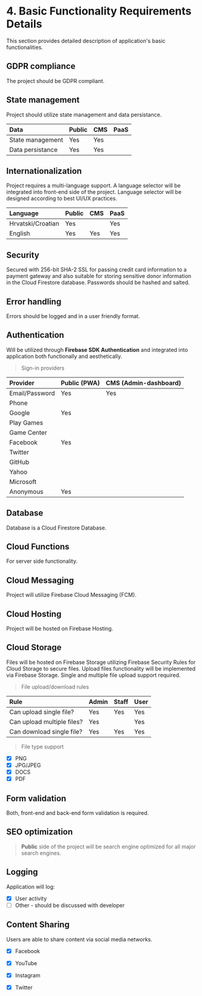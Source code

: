 # 4. Basic Functionality Requirements Details

This section provides detailed description of application's basic functionalities.

## GDPR compliance

The project should be GDPR compliant.

## State management

Project should utilize state management and data persistance.

| Data | Public | CMS | PaaS |
| :--- | :--- | :--- | :--- |
| State management | Yes | Yes |  |
| Data persistance | Yes | Yes |  |

## Internationalization

Project requires a multi-language support. A language selector will be integrated into front-end side of the project. Language selector will be designed according to best UI/UX practices.

| Language | Public | CMS | PaaS |
| :--- | :--- | :--- | :--- |
| Hrvatski/Croatian | Yes |  | Yes |
| English | Yes | Yes | Yes |

## Security

Secured with 256-bit SHA-2 SSL for passing credit card information to a payment gateway and also suitable for storing sensitive donor information in the Cloud Firestore database. Passwords should be hashed and salted.

## Error handling

Errors should be logged and in a user friendly format.

## Authentication

Will be utilized through **Firebase SDK Authentication** and integrated into application both functionally and aesthetically.

> Sign-in providers

| Provider | Public \(PWA\) | CMS \(Admin-dashboard\) |
| :--- | :--- | :--- |
| Email/Password | Yes | Yes |
| Phone |  |  |
| Google | Yes |  |
| Play Games |  |  |
| Game Center |  |  |
| Facebook | Yes |  |
| Twitter |  |  |
| GitHub |  |  |
| Yahoo |  |  |
| Microsoft |  |  |
| Anonymous | Yes |  |

## Database

Database is a Cloud Firestore Database.

## Cloud Functions

For server side functionality.

## Cloud Messaging

Project will utilize Firebase Cloud Messaging \(FCM\).

## Cloud Hosting

Project will be hosted on Firebase Hosting.

## Cloud Storage

Files will be hosted on Firebase Storage utilizing Firebase Security Rules for Cloud Storage to secure files. Upload files functionality will be implemented via Firebase Storage. Single and multiple file upload support required.

> File upload/download rules

| Rule | Admin | Staff | User |
| :--- | :--- | :--- | :--- |
| Can upload single file? | Yes | Yes | Yes |
| Can upload multiple files? | Yes |  | Yes |
| Can download single file? | Yes | Yes | Yes |

> File type support

* [x] PNG
* [x] JPG/JPEG
* [x] DOCS
* [x] PDF

## Form validation

Both, front-end and back-end form validation is required.

## SEO optimization

> **Public** side of the project will be search engine optimized for all major search engines.

## Logging

Application will log:

* [x] User activity
* [ ] Other - should be discussed with developer

## Content Sharing

Users are able to share content via social media networks.

* [x] Facebook
* [x] YouTube
* [x] Instagram
* [x] Twitter

